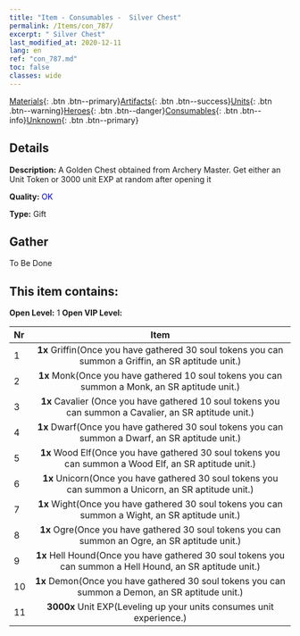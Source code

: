 ```yaml
---
title: "Item - Consumables -  Silver Chest"
permalink: /Items/con_787/
excerpt: " Silver Chest"
last_modified_at: 2020-12-11
lang: en
ref: "con_787.md"
toc: false
classes: wide
---
```

 [Materials](/Items/){: .btn .btn--primary}[Artifacts](/Items/Artifacts/){: .btn .btn--success}[Units](/Items/Units/){: .btn .btn--warning}[Heroes](/Items/Heroes/){: .btn .btn--danger}[Consumables](/Items/Consumables/){: .btn .btn--info}[Unknown](/Items/Unknown/){: .btn .btn--primary}

## Details
 **Description:** A Golden Chest obtained from Archery Master. Get either an Unit Token or 3000 unit EXP at random after opening it

 **Quality:** <span style="color: #0000CD">OK</span>

 **Type:** Gift

## Gather

  To Be Done

## This item contains:

 **Open Level:** 1
 **Open VIP Level:** 

  | Nr |      Item    |
  |:---|:------------:|
  | 1 |  **1x** Griffin(Once you have gathered 30 soul tokens you can summon a Griffin, an SR aptitude unit.) | 
  | 2 |  **1x** Monk(Once you have gathered 10 soul tokens you can summon a Monk, an SR aptitude unit.) | 
  | 3 |  **1x** Cavalier (Once you have gathered 10 soul tokens you can summon a Cavalier, an SR aptitude unit.) | 
  | 4 |  **1x** Dwarf(Once you have gathered 30 soul tokens you can summon a Dwarf, an SR aptitude unit.) | 
  | 5 |  **1x** Wood Elf(Once you have gathered 30 soul tokens you can summon a Wood Elf, an SR aptitude unit.) | 
  | 6 |  **1x** Unicorn(Once you have gathered 30 soul tokens you can summon a Unicorn, an SR aptitude unit.) | 
  | 7 |  **1x** Wight(Once you have gathered 30 soul tokens you can summon a Wight, an SR aptitude unit.) | 
  | 8 |  **1x** Ogre(Once you have gathered 30 soul tokens you can summon an Ogre, an SR aptitude unit.) | 
  | 9 |  **1x** Hell Hound(Once you have gathered 30 soul tokens you can summon a Hell Hound, an SR aptitude unit.) | 
  | 10 |  **1x** Demon(Once you have gathered 30 soul tokens you can summon a Demon, an SR aptitude unit.) | 
  | 11 |  **3000x** Unit EXP(Leveling up your units consumes unit experience.) | 
